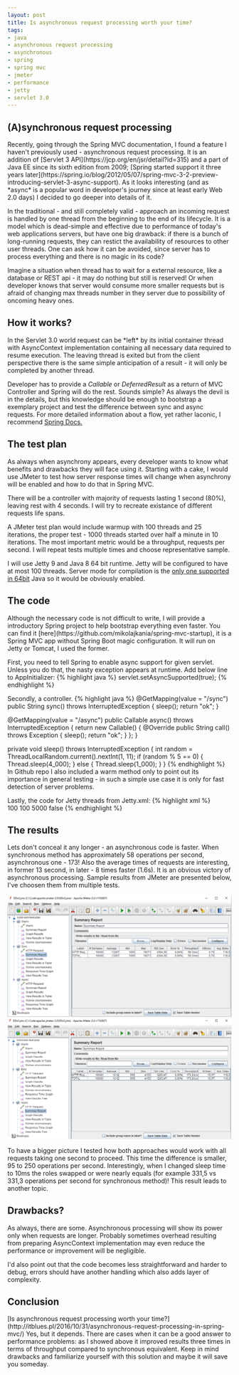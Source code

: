 ```yaml
---
layout: post
title: Is asynchronous request processing worth your time?
tags:
- java
- asynchronous request processing
- asynchronous
- spring
- spring mvc
- jmeter
- performance
- jetty
- servlet 3.0
---
```


<h2>(A)synchronous request processing</h2>
Recently, going through the Spring MVC documentation, I found a feature I haven't previously used - asynchronous request processing. It is an addition of [Servlet 3 API](https://jcp.org/en/jsr/detail?id=315) and a part of Java EE since its sixth edition from 2009; [Spring started support it three years later](https://spring.io/blog/2012/05/07/spring-mvc-3-2-preview-introducing-servlet-3-async-support). As it looks interesting (and as *async* is a popular word in developer's journey since at least early Web 2.0 days) I decided to go deeper into details of it. 

In the traditional - and still completely valid - approach an incoming request is handled by one thread from the beginning to the end of its lifecycle. It is a model which is dead-simple and effective due to performance of today's web applications servers, but have one big drawback: if there is a bunch of long-running requests, they can restict the availability of resources to other user threads. One can ask how it can be avoided, since server has to process everything and there is no magic in its code? 

Imagine a situation when thread has to wait for a external resource, like a database or REST api - it may do nothing but still is reserved! Or when developer knows that server would consume more smaller requests but is afraid of changing max threads number in they server due to possibility of oncoming heavy ones.


<h2>How it works?</h2>
In the Servlet 3.0 world request can be *left* by its initial container thread with AsyncContext implementation containing all necessary data required to resume execution. The leaving thread is exited but from the client perspective there is the same simple anticipation of a result - it will only be completed by another thread. 

Developer has to provide a *Callable* or *DeferredResult* as a return of MVC Controller and Spring will do the rest. Sounds simple? As always the devil is in the details, but this knowledge should be enough to bootstrap a exemplary project and test the difference between sync and async requests. For more detailed information about a flow, yet rather laconic, I recommend [Spring Docs.](http://docs.spring.io/spring/docs/current/spring-framework-reference/html/mvc.html#mvc-ann-async)


<h2>The test plan</h2>
As always when asynchrony appears, every developer wants to know what benefits and drawbacks they will face using it. Starting with a cake, I would use JMeter to test how server response times will change when asynchrony will be enabled and how to do that in Spring MVC. 

There will be a controller with majority of requests lasting 1 second (80%), leaving rest with 4 seconds. I will try to recreate existance of different requests life spans. 

A JMeter test plan would include warmup with 100 threads and 25 iterations, the proper test - 1000 threads started over half a minute in 10 iterations. The most important metric would be a throughput, requests per second. I will repeat tests multiple times and choose representative sample.

I will use Jetty 9 and Java 8 64 bit runtime. Jetty will be configured to have at most 100 threads. Server mode for compilation is the [only one supported in 64bit](http://www.oracle.com/technetwork/java/hotspotfaq-138619.html#compiler_types) Java so it would be obviously enabled.


<h2>The code</h2>
Although the necessary code is not difficult to write, I will provide a introductory Spring project to help bootstrap everything even faster. You can find it [here](https://github.com/mikolajkania/spring-mvc-startup), it is a Spring MVC app without Spring Boot magic configuration. It will run on Jetty or Tomcat, I used the former.

First, you need to tell Spring to enable async support for given servlet. Unless you do that, the nasty exception appears at runtime. Add below line to AppInitializer:
{% highlight java %}
servlet.setAsyncSupported(true);
{% endhighlight %}

Secondly, a controller. 
{% highlight java %}
@GetMapping(value = "/sync")
public String sync() throws InterruptedException {
	sleep();
	return "ok";
}

@GetMapping(value = "/async")
public Callable<String> async() throws InterruptedException {
	return new Callable<String>() {
		@Override
		public String call() throws Exception {
			sleep();
			return "ok";
		}
	};
}

private void sleep() throws InterruptedException {
	int random = ThreadLocalRandom.current().nextInt(1, 11);
	if (random % 5 == 0) {
		Thread.sleep(4_000);
	} else {
		Thread.sleep(1_000);
	}
}
{% endhighlight %}
In Github repo I also included a warm method only to point out its importance in general testing - in such a simple use case it is only for fast detection of server problems.

Lastly, the code for Jetty threads from Jetty.xml:
{% highlight xml %}
<Arg name="threadpool"><New id="threadpool" class="org.eclipse.jetty.util.thread.QueuedThreadPool"/></Arg>   
<Get name="ThreadPool">
  <Set name="minThreads" type="int">100</Set>
  <Set name="maxThreads" type="int">100</Set>
  <Set name="idleTimeout" type="int">5000</Set>
  <Set name="detailedDump">false</Set>
</Get>
{% endhighlight %}


<h2>The results</h2>
Lets don't conceal it any longer - an asynchronous code is faster. When synchronous method has approximately 58 operations per second, asynchronous one - 173! Also the average times of requests are interesting, in former 13 second, in later - 8 times faster (1.6s). It is an obvious victory of asynchronous processing. Sample results from JMeter are presented below, I've choosen them from multiple tests.

![placeholder](https://raw.githubusercontent.com/mikolajkania/mikolajkania.github.io/master/_images/servlet3-sync.png "Synchronous results")
![placeholder](https://raw.githubusercontent.com/mikolajkania/mikolajkania.github.io/master/_images/servlet3-async.png "Asynchronous results")

To have a bigger picture I tested how both approaches would work with all requests taking one second to proceed. This time the difference is smaller, 95 to 250 operations per second. Interestingly, when I changed sleep time to 10ms the roles swapped or were nearly equals (for example 331,5 vs 331,3 operations per second for synchronous method)! This result leads to another topic.

<h2>Drawbacks?</h2>
As always, there are some. Asynchronous processing will show its power only when requests are longer. Probably sometimes overhead resulting from preparing AsyncContext implementation may even reduce the performance or improvement will be negligible.

I'd also point out that the code becomes less straightforward and harder to debug, errors should have another handling which also adds layer of complexity.

<h2>Conclusion</h2>
[Is asynchronous request processing worth your time?](http://itblues.pl/2016/10/31/asynchronous-request-processing-in-spring-mvc/) Yes, but it depends. There are cases when it can be a good answer to performance problems: as I showed above it improved results three times in terms of throughput compared to synchronous equivalent. Keep in mind drawbacks and familiarize yourself with this solution and maybe it will save you someday.